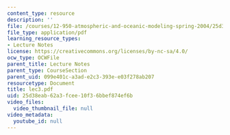 ```yaml
---
content_type: resource
description: ''
file: /courses/12-950-atmospheric-and-oceanic-modeling-spring-2004/25d38eab62a3fcee10f36bbef874ef6b_lec3.pdf
file_type: application/pdf
learning_resource_types:
- Lecture Notes
license: https://creativecommons.org/licenses/by-nc-sa/4.0/
ocw_type: OCWFile
parent_title: Lecture Notes
parent_type: CourseSection
parent_uid: 099e401c-a3ad-e2c3-393e-e03f278ab207
resourcetype: Document
title: lec3.pdf
uid: 25d38eab-62a3-fcee-10f3-6bbef874ef6b
video_files:
  video_thumbnail_file: null
video_metadata:
  youtube_id: null
---
```

